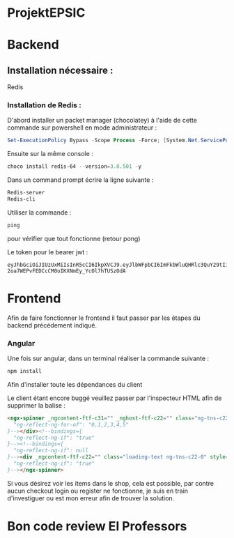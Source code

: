 # ProjektEPSIC

# Backend  

## Installation nécessaire :

Redis

### Installation de Redis :

D'abord installer un packet manager (chocolatey) à l&#39;aide de cette commande sur powershell en mode administrateur :

```powershell
Set-ExecutionPolicy Bypass -Scope Process -Force; [System.Net.ServicePointManager]::SecurityProtocol = [System.Net.ServicePointManager]::SecurityProtocol -bor 3072; iex ((New-Object System.Net.WebClient).DownloadString(&#39;https://chocolatey.org/install.ps1&#39;))
```

Ensuite sur la même console :

```powershell
choco install redis-64 --version=3.0.501 -y
```

Dans un command prompt écrire la ligne suivante :

```powershell
Redis-server
Redis-cli
```

Utiliser la commande : 

```powershell
ping
```

pour vérifier que tout fonctionne (retour pong)   
  
Le token pour le bearer jwt :  
```
eyJhbGciOiJIUzUxMiIsInR5cCI6IkpXVCJ9.eyJlbWFpbCI6ImFkbWluQHRlc3QuY29tIiwiZ2l2ZW5fbmFtZSI6IkFkbWluIiwibmJmIjoxNjEyMzg4NzgwLCJleHAiOjE2MTI5OTM1ODAsImlhdCI6MTYxMjM4ODc4MCwiaXNzIjoiaHR0cDovL2xvY2FsaG9zdDo1MDAxIn0.IGvA7CuN_WWoNf0DZA3qZnk4w2GQK4anQxI57sUjraObCnV-2oa7WEPvFEDCcCM0oIKXNmEy_YcOl7hTUSzOdA
```
  

# Frontend  
  
Afin de faire fonctionner le frontend il faut passer par les étapes du backend précédement indiqué.  
  
### Angular  
  
Une fois sur angular, dans un terminal réaliser la commande suivante :  
```powershell
npm install
```  
  
Afin d'installer toute les dépendances du client  

Le client étant encore buggé veuillez passer par l'inspecteur HTML afin de supprimer la balise :  
```html
<ngx-spinner _ngcontent-ftf-c31="" _nghost-ftf-c22="" class="ng-tns-c22-0"><div _ngcontent-ftf-c22="" class="overlay ng-tns-c22-0 ng-trigger ng-trigger-fadeIn ng-star-inserted" style="background-color: rgba(255, 255, 255, 0.7); z-index: 99999; position: fixed; opacity: 1;"><div _ngcontent-ftf-c22="" class="ng-tns-c22-0 la-3x la-pacman ng-star-inserted" style="color: rgb(51, 51, 51);"><div _ngcontent-ftf-c22="" class="ng-tns-c22-0 ng-star-inserted"></div><div _ngcontent-ftf-c22="" class="ng-tns-c22-0 ng-star-inserted"></div><div _ngcontent-ftf-c22="" class="ng-tns-c22-0 ng-star-inserted"></div><div _ngcontent-ftf-c22="" class="ng-tns-c22-0 ng-star-inserted"></div><div _ngcontent-ftf-c22="" class="ng-tns-c22-0 ng-star-inserted"></div><div _ngcontent-ftf-c22="" class="ng-tns-c22-0 ng-star-inserted"></div><!--bindings={
  "ng-reflect-ng-for-of": "0,1,2,3,4,5"
}--></div><!--bindings={
  "ng-reflect-ng-if": "true"
}--><!--bindings={
  "ng-reflect-ng-if": null
}--><div _ngcontent-ftf-c22="" class="loading-text ng-tns-c22-0" style="z-index: 99999;"><h3 _ngcontent-ftf-c31="" class="ng-tns-c22-0">Chargement ...</h3></div></div><!--bindings={
  "ng-reflect-ng-if": "true"
}--></ngx-spinner>
```  

Si vous désirez voir les items dans le shop, cela est possible, par contre aucun checkout login ou register ne fonctionne, je suis en train d'investiguer ou est mon erreur afin de trouver la solution.  

# Bon code review El Professors  

